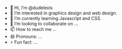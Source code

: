 - 👋 Hi, I’m @dudelexis
- 👀 I’m interested in graphics design and web design.
- 🌱 I’m currently learning Javascript and CSS.
- 💞️ I’m looking to collaborate on ...
- 📫 How to reach me ...
- 😄 Pronouns: ...
- ⚡ Fun fact: ...

<!---
dudelexis/dudelexis is a ✨ special ✨ repository because its `README.md` (this file) appears on your GitHub profile.
You can click the Preview link to take a look at your changes.
--->
